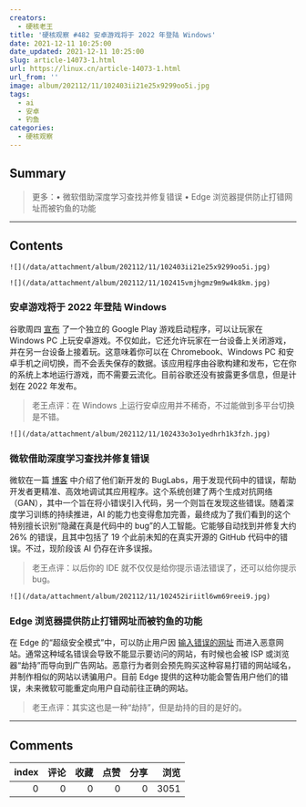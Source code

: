 ```yaml
---
creators:
  - 硬核老王
title: '硬核观察 #482 安卓游戏将于 2022 年登陆 Windows'
date: 2021-12-11 10:25:00
date_updated: 2021-12-11 10:25:00
slug: article-14073-1.html
url: https://linux.cn/article-14073-1.html
url_from: ''
image: album/202112/11/102403ii21e25x9299oo5i.jpg
tags:
  - ai
  - 安卓
  - 钓鱼
categories:
  - 硬核观察
---
```


## Summary

> 更多：• 微软借助深度学习查找并修复错误 • Edge 浏览器提供防止打错网址而被钓鱼的功能

***

<!-- more -->

## Contents

`![](/data/attachment/album/202112/11/102403ii21e25x9299oo5i.jpg)`

`![](/data/attachment/album/202112/11/102415vmjhgmz9m9w4k8km.jpg)`

### 安卓游戏将于 2022 年登陆 Windows

谷歌周四 [宣布](https://gizmodo.com/android-games-are-coming-to-windows-pcs-in-2022-1848194620) 了一个独立的 Google Play 游戏启动程序，可以让玩家在 Windows PC 上玩安卓游戏。不仅如此，它还允许玩家在一台设备上关闭游戏，并在另一台设备上接着玩。这意味着你可以在 Chromebook、Windows PC 和安卓手机之间切换，而不会丢失保存的数据。该应用程序由谷歌构建和发布，它在你的系统上本地运行游戏，而不需要云流化。目前谷歌还没有披露更多信息，但是计划在 2022 年发布。

> 
> 老王点评：在 Windows 上运行安卓应用并不稀奇，不过能做到多平台切换是不错。
> 
> 
> 

`![](/data/attachment/album/202112/11/102433o3o1yedhrh1k3fzh.jpg)`

### 微软借助深度学习查找并修复错误

微软在一篇 [博客](https://www.microsoft.com/en-us/research/blog/finding-and-fixing-bugs-with-deep-learning/) 中介绍了他们新开发的 BugLabs，用于发现代码中的错误，帮助开发者更精准、高效地调试其应用程序。这个系统创建了两个生成对抗网络（GAN），其中一个旨在将小错误引入代码，另一个则旨在发现这些错误。随着深度学习训练的持续推进，AI 的能力也变得愈加完善，最终成为了我们看到的这个特别擅长识别“隐藏在真是代码中的 bug”的人工智能。它能够自动找到并修复大约 26% 的错误，且其中包括了 19 个此前未知的在真实开源的 GitHub 代码中的错误。不过，现阶段该 AI 仍存在许多误报。

> 
> 老王点评：以后你的 IDE 就不仅仅是给你提示语法错误了，还可以给你提示 bug。
> 
> 
> 

`![](/data/attachment/album/202112/11/102452iriitl6wm69reei9.jpg)`

### Edge 浏览器提供防止打错网址而被钓鱼的功能

在 Edge 的“超级安全模式”中，可以防止用户因 [输入错误的网址](https://www.neowin.net/news/microsoft-edge-to-tackle-typosquatting039-and-stop-users-from-heading-to-a-malicious-website/) 而进入恶意网站。通常这种域名错误会导致不能显示要访问的网站，有时候也会被 ISP 或浏览器“劫持”而导向到广告网站。恶意行为者则会预先购买这种容易打错的网站域名，并制作相似的网站以诱骗用户。目前 Edge 提供的这种功能会警告用户他们的错误，未来微软可能重定向用户自动前往正确的网站。

> 
> 老王点评：其实这也是一种“劫持”，但是劫持的目的是好的。
> 
> 
>

***

## Comments


|   index |   评论 |   收藏 |   点赞 |   分享 |   浏览 |
|--------:|-------:|-------:|-------:|-------:|-------:|
|       0 |      0 |      0 |      0 |      0 |   3051 |
